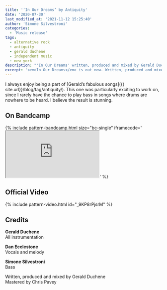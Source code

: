 ```yaml
---
title: '‘In Our Dreams’ by Antiquity'
date: '2020-07-30'
last_modified_at: '2021-11-12 15:25:40'
author: 'Simone Silvestroni'
categories:
  - 'Music release'
tags:
  - alternative rock
  - antiquity
  - gerald duchene
  - independent music
  - new york
description: "'In Our Dreams' written, produced and mixed by Gerald Duchene. Vocals and melody Dan Ecclestone. Bass Minutes to Midnight. Mastering Chris Pavey."
excerpt: '<em>In Our Dreams</em> is out now. Written, produced and mixed by Gerald Duchene. Vocals and melody by Dan Ecclestone. Bass by Minutes to Midnight. Mastered by Chris Pavey.'
---
```

I always enjoy being a part of [Gerald’s fabulous songs]({{ site.url}}/blog/tag/antiquity/). This one was particularly exciting to work on, since I rarely have the chance to play bass in songs where drums are nowhere to be heard. I believe the result is stunning.

## On Bandcamp

{% include pattern-bandcamp.html size="bc-single" iframecode='<iframe src="https://bandcamp.com/EmbeddedPlayer/track=984842794/size=large/bgcol=ffffff/linkcol=333333/tracklist=false/artwork=small/transparent=true/" seamless><a href="https://antiquitysessions1.bandcamp.com/track/in-our-dreams">In Our Dreams by Antiquity</a></iframe>' %}

## Official Video

{% include pattern-video.html id="_9KP8rPjsrM" %}

## Credits

**Gerald Duchene**<br>
All instrumentation

**Dan Ecclestone**<br>
Vocals and melody

**Simone Silvestroni**<br>
Bass

Written, produced and mixed by Gerald Duchene<br>
Mastered by Chris Pavey